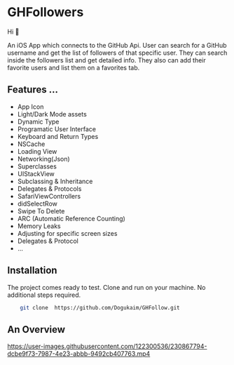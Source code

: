 # GHFollowers

Hi 👋 

An iOS App which connects to the GitHub Api. User can search for a GitHub username and get the list of followers of that specific user. 
They can search inside the followers list and get detailed info. They also can add their favorite users and list them on a favorites tab.

## Features ...

- App Icon
- Light/Dark Mode assets
- Dynamic Type
- Programatic User Interface
- Keyboard and Return Types
- NSCache
- Loading View
- Networking(Json)
- Superclasses
- UIStackView
- Subclassing & Inheritance
- Delegates & Protocols
- SafariViewControllers
- didSelectRow
- Swipe To Delete
- ARC (Automatic Reference Counting)
- Memory Leaks
- Adjusting for specific screen sizes
- Delegates & Protocol 
- ...


## Installation

The project comes ready to test. Clone and run on your machine. No additional steps required.

```bash
    git clone  https://github.com/Dogukaim/GHFollow.git
```
    
    
## An Overview



https://user-images.githubusercontent.com/122300536/230867794-dcbe9f73-7987-4e23-abbb-9492cb407763.mp4
